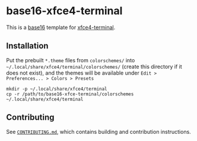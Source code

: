# base16-xfce4-terminal

This is a [base16] template for [xfce4-terminal].

## Installation

Put the prebuilt `*.theme` files from `colorschemes/` into
`~/.local/share/xfce4/terminal/colorschemes/` (create this directory if
it does not exist), and the themes will be available under `Edit >
Preferences... > Colors > Presets`

```shell
mkdir -p ~/.local/share/xfce4/terminal
cp -r /path/to/base16-xfce-terminal/colorschemes ~/.local/share/xfce4/terminal
```

## Contributing

See [`CONTRIBUTING.md`], which contains building and contribution
instructions.

[base16]: https://github.com/tinted-theming/home
[xfce4-terminal]: https://docs.xfce.org/apps/terminal/start
[`CONTRIBUTING.md`]: CONTRIBUTING.md
